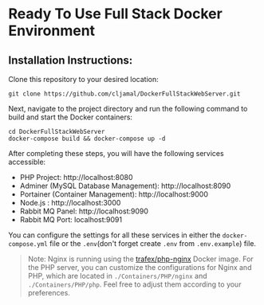 
# Ready To Use Full Stack Docker Environment
## Installation Instructions:
Clone this repository to your desired location:
```
git clone https://github.com/cljamal/DockerFullStackWebServer.git
```

Next, navigate to the project directory and run the following command to build and start the Docker containers:
```
cd DockerFullStackWebServer
docker-compose build && docker-compose up -d
```
After completing these steps, you will have the following services accessible:

- PHP Project: http://localhost:8080
- Adminer (MySQL Database Management): http://localhost:8090
- Portainer (Container Management): http://localhost:9000
- Node.js : http://localhost:3000
- Rabbit MQ Panel: http://localhost:9090
- Rabbit MQ Port: localhost:9091

You can configure the settings for all these services in either the ```docker-compose.yml``` file or the ```.env```(don't forget create ```.env``` from ```.env.example```) file.

> Note: Nginx is running using the [trafex/php-nginx](https://hub.docker.com/r/trafex/php-nginx) Docker image. For
> the PHP server, you can customize the configurations for Nginx and
> PHP, which are located in ```./Containers/PHP/nginx``` and
> ```./Containers/PHP/php```. Feel free to adjust them according to your
> preferences.
